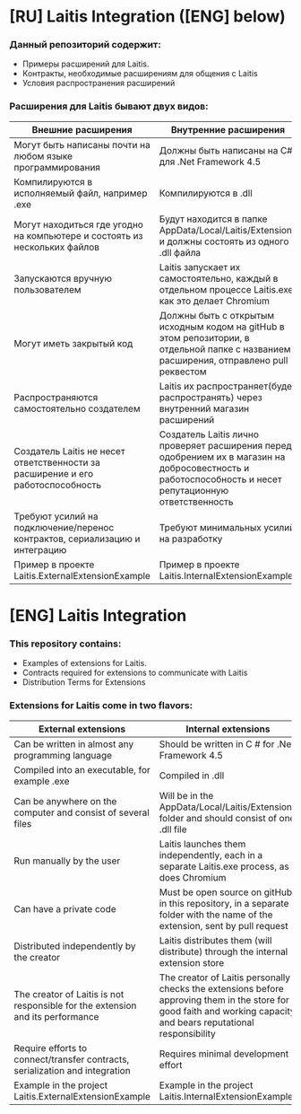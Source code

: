 # [RU] Laitis Integration ([ENG] below)
### Данный репозиторий содержит: 

* Примеры расширений для Laitis. 
* Контракты, необходимые расширениям для общения с Laitis
* Условия распространения расширений

### Расширения для Laitis бывают двух видов:

Внешние расширения | Внутренние расширения
------------------ | ---------------------
Могут быть написаны почти на любом языке программирования | Должны быть написаны на C# для .Net Framework 4.5
Компилируются в исполняемый файл, например .exe | Компилируются в .dll
Могут находиться где угодно на компьютере и состоять из нескольких файлов | Будут находится в папке AppData/Local/Laitis/Extensions и должны состоять из одного .dll файла
Запускаются вручную пользователем | Laitis запускает их самостоятельно, каждый в отдельном процессе Laitis.exe, как это делает Сhromium
Могут иметь закрытый код | Должны быть с открытым исходным кодом на gitHub в этом репозитории, в отдельной папке с названием расширения, отправлено pull реквестом
Распространяются самостоятельно создателем | Laitis их распространяет(будет распространять) через внутренний магазин расширений
Создатель Laitis не несет ответственности за расширение и его работоспособность | Создатель Laitis лично проверяет расширения перед одобрением их в магазин на добросовестность и работоспособность и несет репутационную ответственность
Требуют усилий на подключение/перенос контрактов, сериализацию и интеграцию | Требуют минимальных усилий на разработку
Пример в проекте Laitis.ExternalExtensionExample | Пример в проекте Laitis.InternalExtensionExample


# [ENG] Laitis Integration
### This repository contains:

* Examples of extensions for Laitis.
* Contracts required for extensions to communicate with Laitis
* Distribution Terms for Extensions

### Extensions for Laitis come in two flavors:

External extensions | Internal extensions
------------------ | ---------------------
Can be written in almost any programming language | Should be written in C # for .Net Framework 4.5
Compiled into an executable, for example .exe | Compiled in .dll
Can be anywhere on the computer and consist of several files | Will be in the AppData/Local/Laitis/Extensions folder and should consist of one .dll file
Run manually by the user | Laitis launches them independently, each in a separate Laitis.exe process, as does Chromium
Can have a private code | Must be open source on gitHub in this repository, in a separate folder with the name of the extension, sent by pull request
Distributed independently by the creator | Laitis distributes them (will distribute) through the internal extension store
The creator of Laitis is not responsible for the extension and its performance | The creator of Laitis personally checks the extensions before approving them in the store for good faith and working capacity and bears reputational responsibility
Require efforts to connect/transfer contracts, serialization and integration | Requires minimal development effort
Example in the project Laitis.ExternalExtensionExample | Example in the project Laitis.InternalExtensionExample






